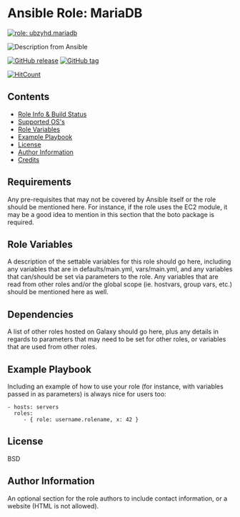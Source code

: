 Ansible Role: MariaDB
=========

[![role: ubzyhd.mariadb](https://img.shields.io/ansible/role/53560?color=blueviolet&logo=ansible&style=flat-square)](https://galaxy.ansible.com/ubzyhd/mariadb)

![Description from Ansible](https://img.shields.io/badge/dynamic/json?label=Description&style=flat-square&query=description&url=https%3A%2F%2Fgalaxy.ansible.com%2Fapi%2Fv1%2Fcontent%2F53560%2F)

[![GitHub release](https://img.shields.io/github/release/ubzyhd/ansible-role-mariadb)](https://GitHub.com/ubzyhd/ansible-role-mariadb/releases/) [![GitHub tag](https://img.shields.io/github/tag/ubzyhd/ansible-role-mariadb)](https://GitHub.com/ubzyhd/ansible-role-mariadb/tags/)

[![HitCount](http://hits.dwyl.io/ubzyhd/ansible-role-mariadb.svg)](http://hits.dwyl.io/ubzyhd/ansible-role-mariadb)

## Contents

- [Role Info & Build Status](#role-info--build-status)
- [Supported OS's](#supported-oss)
- [Role Variables](#role-variables)
- [Example Playbook](#example-playbook)
- [License](#license)
- [Author Information](#author-information)
- [Credits](#credits)

Requirements
------------

Any pre-requisites that may not be covered by Ansible itself or the role should be mentioned here. For instance, if the role uses the EC2 module, it may be a good idea to mention in this section that the boto package is required.

Role Variables
--------------

A description of the settable variables for this role should go here, including any variables that are in defaults/main.yml, vars/main.yml, and any variables that can/should be set via parameters to the role. Any variables that are read from other roles and/or the global scope (ie. hostvars, group vars, etc.) should be mentioned here as well.

Dependencies
------------

A list of other roles hosted on Galaxy should go here, plus any details in regards to parameters that may need to be set for other roles, or variables that are used from other roles.

Example Playbook
----------------

Including an example of how to use your role (for instance, with variables passed in as parameters) is always nice for users too:

    - hosts: servers
      roles:
         - { role: username.rolename, x: 42 }

License
-------

BSD

Author Information
------------------

An optional section for the role authors to include contact information, or a website (HTML is not allowed).
